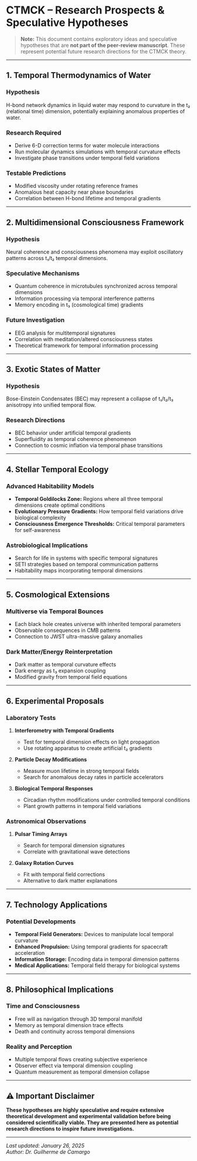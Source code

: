 # CTMCK – Research Prospects & Speculative Hypotheses

> **Note:** This document contains exploratory ideas and speculative hypotheses that are **not part of the peer-review manuscript**. These represent potential future research directions for the CTMCK theory.

---

## 1. Temporal Thermodynamics of Water

### Hypothesis
H-bond network dynamics in liquid water may respond to curvature in the t₂ (relational time) dimension, potentially explaining anomalous properties of water.

### Research Required
- Derive 6-D correction terms for water molecule interactions
- Run molecular dynamics simulations with temporal curvature effects
- Investigate phase transitions under temporal field variations

### Testable Predictions
- Modified viscosity under rotating reference frames
- Anomalous heat capacity near phase boundaries
- Correlation between H-bond lifetime and temporal gradients

---

## 2. Multidimensional Consciousness Framework

### Hypothesis
Neural coherence and consciousness phenomena may exploit oscillatory patterns across t₁/t₂ temporal dimensions.

### Speculative Mechanisms
- Quantum coherence in microtubules synchronized across temporal dimensions
- Information processing via temporal interference patterns
- Memory encoding in t₃ (cosmological time) gradients

### Future Investigation
- EEG analysis for multitemporal signatures
- Correlation with meditation/altered consciousness states
- Theoretical framework for temporal information processing

---

## 3. Exotic States of Matter

### Hypothesis
Bose-Einstein Condensates (BEC) may represent a collapse of t₁/t₂/t₃ anisotropy into unified temporal flow.

### Research Directions
- BEC behavior under artificial temporal gradients
- Superfluidity as temporal coherence phenomenon
- Connection to cosmic inflation via temporal phase transitions

---

## 4. Stellar Temporal Ecology

### Advanced Habitability Models
- **Temporal Goldilocks Zone:** Regions where all three temporal dimensions create optimal conditions
- **Evolutionary Pressure Gradients:** How temporal field variations drive biological complexity
- **Consciousness Emergence Thresholds:** Critical temporal parameters for self-awareness

### Astrobiological Implications
- Search for life in systems with specific temporal signatures
- SETI strategies based on temporal communication patterns
- Habitability maps incorporating temporal dimensions

---

## 5. Cosmological Extensions

### Multiverse via Temporal Bounces
- Each black hole creates universe with inherited temporal parameters
- Observable consequences in CMB patterns
- Connection to JWST ultra-massive galaxy anomalies

### Dark Matter/Energy Reinterpretation
- Dark matter as temporal curvature effects
- Dark energy as t₃ expansion coupling
- Modified gravity from temporal field equations

---

## 6. Experimental Proposals

### Laboratory Tests
1. **Interferometry with Temporal Gradients**
   - Test for temporal dimension effects on light propagation
   - Use rotating apparatus to create artificial t₂ gradients

2. **Particle Decay Modifications**
   - Measure muon lifetime in strong temporal fields
   - Search for anomalous decay rates in particle accelerators

3. **Biological Temporal Responses**
   - Circadian rhythm modifications under controlled temporal conditions
   - Plant growth patterns in temporal field variations

### Astronomical Observations
1. **Pulsar Timing Arrays**
   - Search for temporal dimension signatures
   - Correlate with gravitational wave detections

2. **Galaxy Rotation Curves**
   - Fit with temporal field corrections
   - Alternative to dark matter explanations

---

## 7. Technology Applications

### Potential Developments
- **Temporal Field Generators:** Devices to manipulate local temporal curvature
- **Enhanced Propulsion:** Using temporal gradients for spacecraft acceleration  
- **Information Storage:** Encoding data in temporal dimension patterns
- **Medical Applications:** Temporal field therapy for biological systems

---

## 8. Philosophical Implications

### Time and Consciousness
- Free will as navigation through 3D temporal manifold
- Memory as temporal dimension trace effects
- Death and continuity across temporal dimensions

### Reality and Perception
- Multiple temporal flows creating subjective experience
- Observer effect via temporal dimension coupling
- Quantum measurement as temporal dimension collapse

---

## ⚠️ Important Disclaimer

**These hypotheses are highly speculative and require extensive theoretical development and experimental validation before being considered scientifically viable. They are presented here as potential research directions to inspire future investigations.**

---

*Last updated: January 26, 2025*  
*Author: Dr. Guilherme de Camargo* 